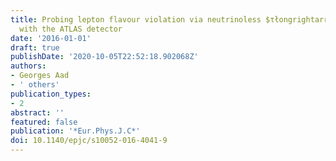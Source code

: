 ```yaml
---
title: Probing lepton flavour violation via neutrinoless $τłongrightarrow 3μ$  decays
  with the ATLAS detector
date: '2016-01-01'
draft: true
publishDate: '2020-10-05T22:52:18.902068Z'
authors:
- Georges Aad
- ' others'
publication_types:
- 2
abstract: ''
featured: false
publication: '*Eur.Phys.J.C*'
doi: 10.1140/epjc/s10052-016-4041-9
---
```


